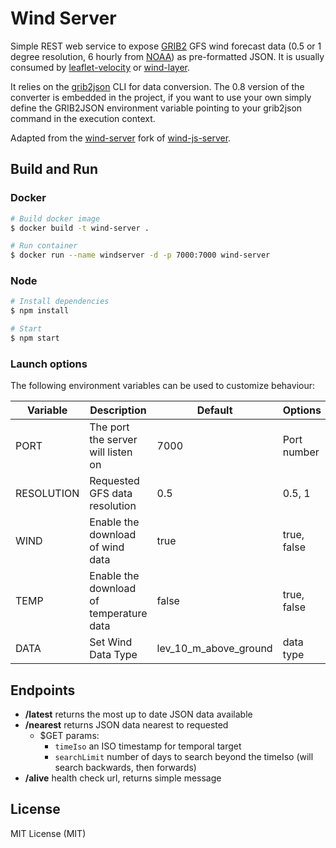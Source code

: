 # Wind Server

Simple REST web service to expose [GRIB2](http://en.wikipedia.org/wiki/GRIB) GFS wind forecast data (0.5 or 1 degree resolution, 6 hourly from [NOAA](http://nomads.ncep.noaa.gov/)) as pre-formatted JSON.
It is usually consumed by [leaflet-velocity](https://github.com/danwild/leaflet-velocity) or [wind-layer](https://github.com/sakitam-fdd/wind-layer).

It relies on the [grib2json](https://github.com/claustres/grib2json) CLI for data conversion. The 0.8 version of the converter is embedded in the project, if you want to use your own simply define the GRIB2JSON environment variable pointing to your grib2json command in the execution context.

Adapted from the [wind-server](https://github.com/weacast/wind-server) fork of [wind-js-server](https://github.com/danwild/wind-js-server).

## Build and Run

### Docker
``` bash
# Build docker image
$ docker build -t wind-server .

# Run container
$ docker run --name windserver -d -p 7000:7000 wind-server
```

### Node
``` bash
# Install dependencies
$ npm install

# Start
$ npm start
```

### Launch options

The following environment variables can be used to customize behaviour:

| Variable   | Description                             | Default               | Options     |
|------------|-----------------------------------------|-----------------------|-------------|
| PORT       | The port the server will listen on      | 7000                  | Port number |
| RESOLUTION | Requested GFS data resolution           | 0.5                   | 0.5, 1      |
| WIND       | Enable the download of wind data        | true                  | true, false |
| TEMP       | Enable the download of temperature data | false                 | true, false |
| DATA       | Set Wind Data Type                      | lev_10_m_above_ground | data type   |

## Endpoints

- **/latest** returns the most up to date JSON data available
- **/nearest** returns JSON data nearest to requested
    - $GET params:
        - `timeIso` an ISO timestamp for temporal target
        - `searchLimit` number of days to search beyond the timeIso (will search backwards, then forwards)
- **/alive** health check url, returns simple message

## License

MIT License (MIT)

